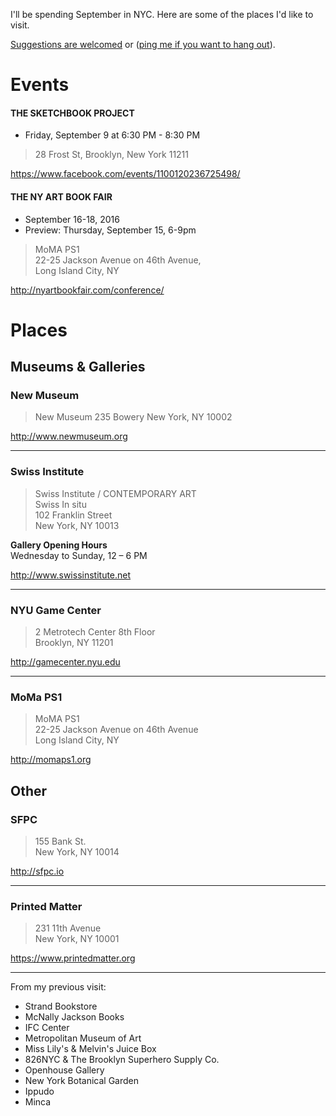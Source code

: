 I'll be spending September in NYC. Here are some of the places I'd like to visit.  

[Suggestions are welcomed](https://github.com/javierarce/NYC/issues) or ([ping me if you want to hang out](mailto:javierarce@gmail.com)).

# Events

#### THE SKETCHBOOK PROJECT

- Friday, September 9 at 6:30 PM - 8:30 PM

> 28 Frost St, Brooklyn, New York 11211

https://www.facebook.com/events/1100120236725498/

#### THE NY ART BOOK FAIR

- September 16-18, 2016  
- Preview: Thursday, September 15, 6-9pm

> MoMA PS1  
> 22-25 Jackson Avenue on 46th Avenue,  
> Long Island City, NY  

http://nyartbookfair.com/conference/

# Places

## Museums & Galleries

### New Museum

> New Museum 
> 235 Bowery 
> New York, NY 10002 

http://www.newmuseum.org

---

### Swiss Institute

> Swiss Institute / CONTEMPORARY ART  
> Swiss In situ  
> 102 Franklin Street  
> New York, NY 10013

**Gallery Opening Hours**  
Wednesday to Sunday, 12 – 6 PM

http://www.swissinstitute.net

---


### NYU Game Center

> 2 Metrotech Center 8th Floor   
> Brooklyn, NY 11201

http://gamecenter.nyu.edu

---

### MoMa PS1

> MoMA PS1  
> 22-25 Jackson Avenue on 46th Avenue  
> Long Island City, NY

http://momaps1.org

## Other

### SFPC

> 155 Bank St.  
> New York, NY 10014

http://sfpc.io

---

### Printed Matter 
 
> 231 11th Avenue  
> New York, NY 10001

https://www.printedmatter.org

---

From my previous visit:

- Strand Bookstore
- McNally Jackson Books
- IFC Center
- Metropolitan Museum of Art
- Miss Lily's & Melvin's Juice Box
- 826NYC & The Brooklyn Superhero Supply Co.
- Openhouse Gallery
- New York Botanical Garden
- Ippudo
- Minca
